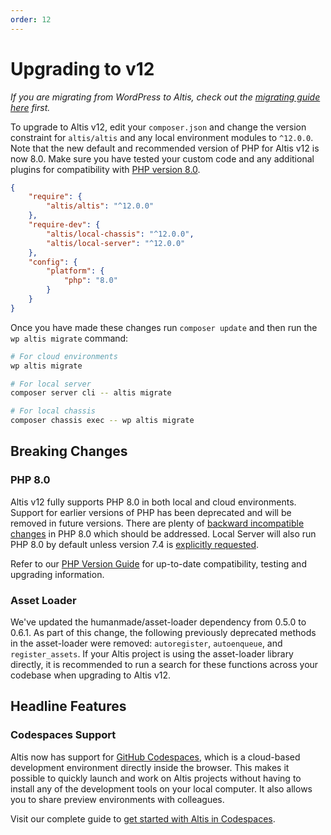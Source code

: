 ```yaml
---
order: 12
---
```

# Upgrading to v12

_If you are migrating from WordPress to Altis, check out the [migrating guide here](../migrating-from-wordpress.md) first._

To upgrade to Altis v12, edit your `composer.json` and change the version constraint for `altis/altis` and any local environment modules to `^12.0.0`. Note that the new default and recommended version of PHP for Altis v12 is now 8.0. Make sure you have tested your custom code and any additional plugins for compatibility with [PHP version 8.0](#php-80).

```json
{
	"require": {
		"altis/altis": "^12.0.0"
	},
	"require-dev": {
		"altis/local-chassis": "^12.0.0",
		"altis/local-server": "^12.0.0"
	},
	"config": {
		"platform": {
			"php": "8.0"
		}
	}
}
```

Once you have made these changes run `composer update` and then run the `wp altis migrate` command:

```sh
# For cloud environments
wp altis migrate

# For local server
composer server cli -- altis migrate

# For local chassis
composer chassis exec -- wp altis migrate
```

## Breaking Changes

### PHP 8.0 ###

Altis v12 fully supports PHP 8.0 in both local and cloud environments. Support for earlier versions of PHP has been deprecated and will be removed in future versions. There are plenty of [backward incompatible changes](https://www.php.net/manual/en/migration80.incompatible.php) in PHP 8.0 which should be addressed. Local Server will also run PHP 8.0 by default unless version 7.4 is [explicitly requested](docs://local-server/php-version/).

Refer to our [PHP Version Guide](docs://guides/updating-php/) for up-to-date compatibility, testing and upgrading information.

### Asset Loader ###

We've updated the humanmade/asset-loader dependency from 0.5.0 to 0.6.1. As part of this change, the following previously deprecated methods in the asset-loader were removed: `autoregister`, `autoenqueue`, and `register_assets`. If your Altis project is using the asset-loader library directly, it is recommended to run a search for these functions across your codebase when upgrading to Altis v12.

## Headline Features

### Codespaces Support ###

Altis now has support for [GitHub Codespaces](https://github.com/features/codespaces), which is a cloud-based development environment directly inside the browser. This makes it possible to quickly launch and work on Altis projects without having to install any of the development tools on your local computer. It also allows you to share preview environments with colleagues.

Visit our complete guide to [get started with Altis in Codespaces](docs://dev-tools/cloud-dev-env/).
